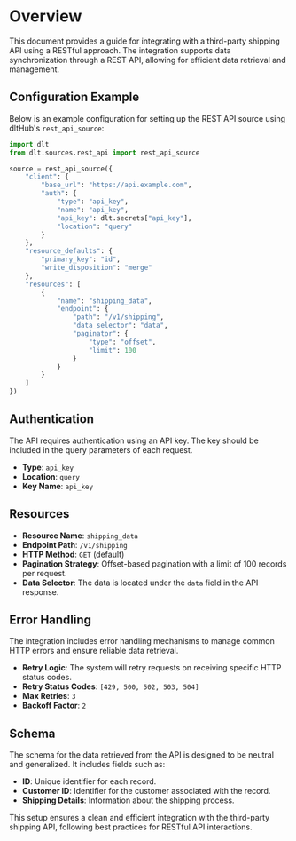 # Overview

This document provides a guide for integrating with a third-party shipping API using a RESTful approach. The integration supports data synchronization through a REST API, allowing for efficient data retrieval and management.

## Configuration Example

Below is an example configuration for setting up the REST API source using dltHub's `rest_api_source`:

```python
import dlt
from dlt.sources.rest_api import rest_api_source

source = rest_api_source({
    "client": {
        "base_url": "https://api.example.com",
        "auth": {
            "type": "api_key",
            "name": "api_key",
            "api_key": dlt.secrets["api_key"],
            "location": "query"
        }
    },
    "resource_defaults": {
        "primary_key": "id",
        "write_disposition": "merge"
    },
    "resources": [
        {
            "name": "shipping_data",
            "endpoint": {
                "path": "/v1/shipping",
                "data_selector": "data",
                "paginator": {
                    "type": "offset",
                    "limit": 100
                }
            }
        }
    ]
})
```

## Authentication

The API requires authentication using an API key. The key should be included in the query parameters of each request.

- **Type**: `api_key`
- **Location**: `query`
- **Key Name**: `api_key`

## Resources

- **Resource Name**: `shipping_data`
- **Endpoint Path**: `/v1/shipping`
- **HTTP Method**: `GET` (default)
- **Pagination Strategy**: Offset-based pagination with a limit of 100 records per request.
- **Data Selector**: The data is located under the `data` field in the API response.

## Error Handling

The integration includes error handling mechanisms to manage common HTTP errors and ensure reliable data retrieval.

- **Retry Logic**: The system will retry requests on receiving specific HTTP status codes.
- **Retry Status Codes**: `[429, 500, 502, 503, 504]`
- **Max Retries**: `3`
- **Backoff Factor**: `2`

## Schema

The schema for the data retrieved from the API is designed to be neutral and generalized. It includes fields such as:

- **ID**: Unique identifier for each record.
- **Customer ID**: Identifier for the customer associated with the record.
- **Shipping Details**: Information about the shipping process.

This setup ensures a clean and efficient integration with the third-party shipping API, following best practices for RESTful API interactions.